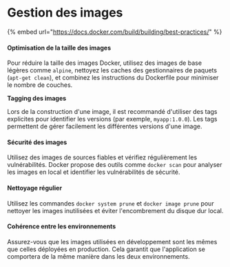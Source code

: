 # Gestion des images

{% embed url="https://docs.docker.com/build/building/best-practices/" %}

#### **Optimisation de la taille des images**

Pour réduire la taille des images Docker, utilisez des images de base légères comme `alpine`, nettoyez les caches des gestionnaires de paquets (`apt-get clean`), et combinez les instructions du Dockerfile pour minimiser le nombre de couches.



**Tagging des images**

Lors de la construction d'une image, il est recommandé d'utiliser des tags explicites pour identifier les versions (par exemple, `myapp:1.0.0`). Les tags permettent de gérer facilement les différentes versions d'une image.

#### **Sécurité des images**

Utilisez des images de sources fiables et vérifiez régulièrement les vulnérabilités. Docker propose des outils comme `docker scan` pour analyser les images en local et identifier les vulnérabilités de sécurité.

#### **Nettoyage régulier**

Utilisez les commandes `docker system prune` et `docker image prune` pour nettoyer les images inutilisées et éviter l'encombrement du disque dur local.

#### **Cohérence entre les environnements**

Assurez-vous que les images utilisées en développement sont les mêmes que celles déployées en production. Cela garantit que l'application se comportera de la même manière dans les deux environnements.

